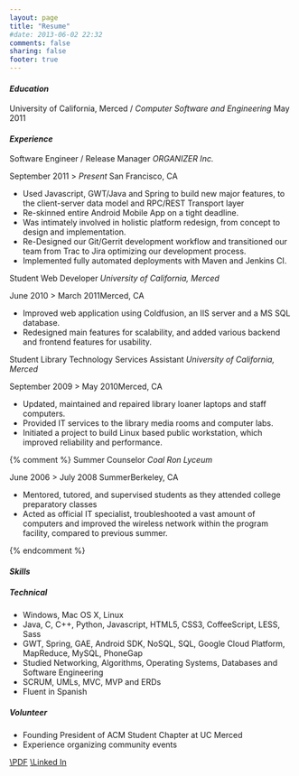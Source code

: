 ```yaml
---
layout: page
title: "Resume"
#date: 2013-06-02 22:32
comments: false
sharing: false
footer: true
---
```

<div class="only-print" style="display: none;">
	Leo Ivan Aguayo
	</div>
<div class="row-fluid" id="education">
	<h4><em>Education</em></h4>
	<p class="shifted">University of California, Merced /
		<em>Computer Software and Engineering</em>
		<span class="muted pull-right">May 2011</span>
	</p>
</div>
<div class="row-fluid"id="experience">
	<div class="resume-header"><h4><em>Experience</em></h4></div>
	<div class="shifted">
		<span class="soft-strong">Software Engineer / Release Manager</span>
		<span class="pull-right "><em>ORGANIZER Inc.</em></span>
		<p>September 2011 > <span class="soft-strong"><em>Present</em></span> <span class="pull-right">San Francisco, CA</span></p>
		<ul>
		<li>
			Used Javascript, GWT/Java and Spring to build new major features, to the client-server data model and RPC/REST Transport layer
		</li>
		<li>
			Re-skinned entire Android Mobile App on a tight deadline.
		</li>
		<li>
			Was intimately involved in holistic platform redesign, from concept to design and implementation.
		</li>
		<li>
			Re-Designed our Git/Gerrit development workflow and transitioned our team from Trac to Jira optimizing our development process.
		</li>
		<li>
			Implemented fully automated deployments with Maven and Jenkins CI.
		</li>
		</ul>
		<span class="soft-strong">Student Web Developer</span>
		<span class="pull-right "><em>University of California, Merced</em></span>
		<p>June 2010 > March 2011<span class="pull-right">Merced, CA</span></p>
		<ul>
			<li>
				Improved web application using Coldfusion, an IIS server and a MS SQL database.
			</li>
			<li>
				Redesigned main features for scalability, and added various backend and frontend features for usability.
			</li>
		</ul>
		<span class="soft-strong">Student Library Technology Services Assistant</span>
		<span class="pull-right"><em>University of California, Merced</em></span>
		<p>September 2009 > May 2010<span class="pull-right">Merced, CA</span></p>
		<ul>
			<li>
				Updated, maintained and repaired library loaner laptops and staff computers.
			</li>
			<li>
				Provided IT services to the library media rooms and computer labs.
			</li>
			<li>
				Initiated a project to build Linux based public workstation, which improved reliability and performance.
			</li>
		</ul>
		{% comment %}
		<span class="soft-strong">Summer Counselor</span>
		<span class="pull-right "><em>Coal Ron Lyceum</em></span>
		<p>June 2006 > July 2008 Summer<span class="pull-right">Berkeley, CA</span></p>
		<ul>
			<li>Mentored, tutored, and supervised students as they attended college preparatory classes</li>
			<li>Acted as official IT specialist, troubleshooted a vast amount of computers and improved the wireless network within the program facility, compared to previous summer.</li>
		</ul>
		{% endcomment %}</div>
</div>
<div class="row-fluid" id="skills">
	<h4><em>Skills</em></h4>
	<div class="shifted">
		<div class="span6">
			<h5 class="soft-strong">Technical</h5>
				<ul>
					<li>
						Windows, Mac OS X, Linux
					</li>
					<li>
						Java, C, C++, Python, Javascript, HTML5, CSS3, CoffeeScript, LESS, Sass
					</li>
					<li>
						GWT, Spring, GAE, Android SDK, NoSQL, SQL, Google Cloud Platform, MapReduce, MySQL, PhoneGap
					</li>
					<li>
						Studied Networking, Algorithms, Operating Systems, Databases and Software Engineering
					</li>
					<li>
						SCRUM, UMLs, MVC, MVP and ERDs
					</li>
					<li>
						Fluent in Spanish
					</li>
				</ul>
		</div>
		<div class="span6">
			<h5 class="soft-strong">Volunteer</h5>
				<ul>
					<li>Founding President of ACM Student Chapter at UC Merced</li>
					<li>Experience organizing community events</li>
				</ul>
		</div>
	</div>
</div>
<div class="row-fluid add-margin" id="extras">
	<a href="/resume.pdf" target="_blank" class="btn print-preview" ><i class="icon-print"></i>\PDF</a>
	<a class="btn" href="http://www.linkedin.com/pub/leo-ivan-aguayo/22/59b/301"><i class="icon-user"></i>\Linked In</a>
</div>